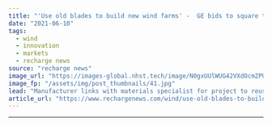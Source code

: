 ```yaml
---
title: "'Use old blades to build new wind farms' -  GE bids to square the turbine circle"
date: "2021-06-10"
tags: 
  - wind
  - innovation
  - markets
  - recharge news
source: "recharge news"
image_url: "https://images-global.nhst.tech/image/N0gxUUlWUG42VXdOcmZPUmFDWmU0d1Vja2FvQ1hTU3dlcVZadmlGSm9BMD0=/nhst/binary/3807d9196956559e7d79a30fb05ebcb4"
image_fp: "/assets/img/post_thumbnails/41.jpg"
lead: "Manufacturer links with materials specialist for project to reuse decommissioned components in construction projects"
article_url: "https://www.rechargenews.com/wind/use-old-blades-to-build-new-wind-farms-ge-bids-to-square-the-turbine-circle/2-1-1023486"
---
```


---
